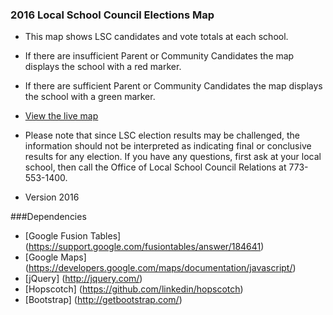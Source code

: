 ### 2016 Local School Council Elections Map ###

* This map shows LSC candidates and vote totals at each school.

* If there are insufficient Parent or Community Candidates the map displays the school with a red marker.

* If there are sufficient Parent or Community Candidates the map displays the school with a green marker.

* [View the live map](http://cps.edu/lscmap)

* Please note that since LSC election results may be challenged, the information should not be interpreted as indicating final or conclusive results for any election. If you have any questions, first ask at your local school, then call the Office of Local School Council Relations at 773-553-1400.

* Version 2016
 
###Dependencies
 * [Google Fusion Tables] (https://support.google.com/fusiontables/answer/184641)
 * [Google Maps] (https://developers.google.com/maps/documentation/javascript/)
 * [jQuery] (http://jquery.com/)
 * [Hopscotch] (https://github.com/linkedin/hopscotch)
 * [Bootstrap] (http://getbootstrap.com/)



